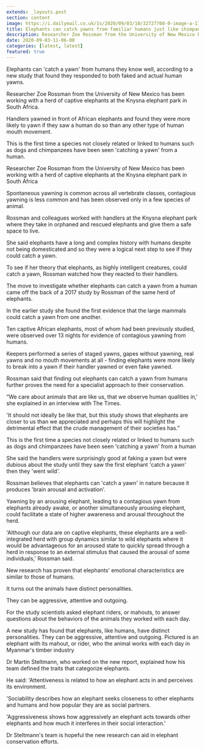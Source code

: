 ```yaml
---
extends: _layouts.post
section: content
image: https://i.dailymail.co.uk/1s/2020/09/03/10/32727760-0-image-a-17_1599126732052.jpg 
title: Elephants can catch yawns from familiar humans just like chimpanzees and dogs 
description: Researcher Zoe Rossman from the University of New Mexico has been working with a herd of captive elephants at the Knysna elephant park in South Africa. 
date: 2020-09-03-11-06-00 
categories: [latest, latest] 
featured: true 
--- 
```

Elephants can 'catch a yawn' from humans they know well, according to a new study that found they responded to both faked and actual human yawns.

Researcher Zoe Rossman from the University of New Mexico has been working with a herd of captive elephants at the Knysna elephant park in South Africa.

Handlers yawned in front of African elephants and found they were more likely to yawn if they saw a human do so than any other type of human mouth movement.  

This is the first time a species not closely related or linked to humans such as dogs and chimpanzees have been seen 'catching a yawn' from a human. 

Researcher Zoe Rossman from the University of New Mexico has been working with a herd of captive elephants at the Knysna elephant park in South Africa

Spontaneous yawning is common across all vertebrate classes, contagious yawning is less common and has been observed only in a few species of animal. 

Rossman and colleagues worked with handlers at the Knysna elephant park where they take in orphaned and rescued elephants and give them a safe space to live.  

She said elephants have a long and complex history with humans despite not being domesticated and so they were a logical next step to see if they could catch a yawn. 

To see if her theory that elephants, as highly intelligent creatures, could catch a yawn, Rossman watched how they reacted to their handlers. 

The move to investigate whether elephants can catch a yawn from a human came off the back of a 2017 study by Rossman of the same herd of elephants.

In the earlier study she found the first evidence that the large mammals could catch a yawn from one another. 

Ten captive African elephants, most of whom had been previously studied, were observed over 13 nights for evidence of contagious yawning from humans.   

Keepers performed a series of staged yawns, gapes without yawning, real yawns and no mouth movements at all - finding elephants were more likely to break into a yawn if their handler yawned or even fake yawned. 

Rossman said that finding out elephants can catch a yawn from humans further proves the need for a specialist approach to their conservation. 

“We care about animals that are like us, that we observe human qualities in,' she explained in an interview with The Times. 

'It should not ideally be like that, but this study shows that elephants are closer to us than we appreciated and perhaps this will highlight the detrimental effect that the crude management of their societies has.”

This is the first time a species not closely related or linked to humans such as dogs and chimpanzees have been seen 'catching a yawn' from a human

She said the handlers were surprisingly good at faking a yawn but were dubious about the study until they saw the first elephant 'catch a yawn' then they 'went wild'.

Rossman believes that elephants can 'catch a yawn' in nature because it produces 'brain arousal and activation'. 

Yawning by an arousing elephant, leading to a contagious yawn from elephants already awake, or another simultaneously arousing elephant, could facilitate a state of higher awareness and arousal throughout the herd. 

'Although our data are on captive elephants, these elephants are a well-integrated herd with group dynamics similar to wild elephants where it would be advantageous for an aroused state to quickly spread through a herd in response to an external stimulus that caused the arousal of some individuals,' Rossman said.

New research has proven that elephants' emotional characteristics are similar to those of humans.

It turns out the animals have distinct personalities.

They can be aggressive, attentive and outgoing.

For the study scientists asked elephant riders, or mahouts, to answer questions about the behaviors of the animals they worked with each day.

A new study has found that elephants, like humans, have distinct personalities. They can be aggressive, attentive and outgoing. Pictured is an elephant with its mahout, or rider, who the animal works with each day in Myanmar's timber industry

Dr Martin Steltmann, who worked on the new report, explained how his team defined the traits that categorize elephants.

He said: 'Attentiveness is related to how an elephant acts in and perceives its environment.

'Sociability describes how an elephant seeks closeness to other elephants and humans and how popular they are as social partners.

'Aggressiveness shows how aggressively an elephant acts towards other elephants and how much it interferes in their social interaction.'

Dr Steltmann's team is hopeful the new research can aid in elephant conservation efforts.

